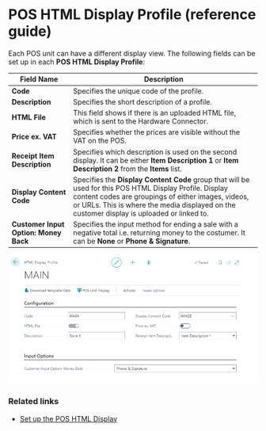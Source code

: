 # POS HTML Display Profile (reference guide)

Each POS unit can have a different display view. The following fields can be set up in each **POS HTML Display Profile**:


| Field Name      | Description |
| ----------- | ----------- |
| **Code**       | Specifies the unique code of the profile.     |
| **Description**   | Specifies the short description of a profile.        |
| **HTML File**  |  This field shows if there is an uploaded HTML file, which is sent to the Hardware Connector. |
| **Price ex. VAT** | Specifies whether the prices are visible without the VAT on the POS. |
| **Receipt Item Description** | Specifies which description is used on the second display. It can be either **Item Description 1** or **Item Description 2** from the **Items** list. |  
| **Display Content Code** | Specifies the **Display Content Code** group that will be used for this POS HTML Display Profile. Display content codes are groupings of either images, videos, or URLs. This is where the media displayed on the customer display is uploaded or linked to. |
| **Customer Input Option: Money Back** | Specifies the input method for ending a sale with a negative total i.e. returning money to the costumer. It can be **None** or **Phone & Signature**. |

![POS_display](../images/html_profile_new_filled.png)
### Related links

- [Set up the POS HTML Display](../reference/POS_HTMLDisplay_profile.md)